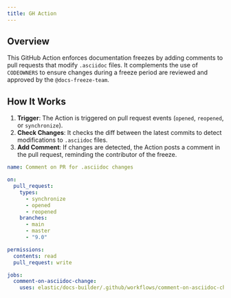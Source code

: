 ```yaml
---
title: GH Action
---
```


## Overview
This GitHub Action enforces documentation freezes by adding comments to pull requests that modify `.asciidoc` files. It complements the use of `CODEOWNERS` to ensure changes during a freeze period are reviewed and approved by the `@docs-freeze-team`.

## How It Works
1. **Trigger**: The Action is triggered on pull request events (`opened`, `reopened`, or `synchronize`).
2. **Check Changes**: It checks the diff between the latest commits to detect modifications to `.asciidoc` files.
3. **Add Comment**: If changes are detected, the Action posts a comment in the pull request, reminding the contributor of the freeze.

```yaml
name: Comment on PR for .asciidoc changes

on:
  pull_request:
    types:
      - synchronize
      - opened
      - reopened
    branches:
      - main
      - master
      - "9.0"

permissions:
  contents: read
  pull_request: write

jobs:
  comment-on-asciidoc-change:
    uses: elastic/docs-builder/.github/workflows/comment-on-asciidoc-changes.yml@main
```
